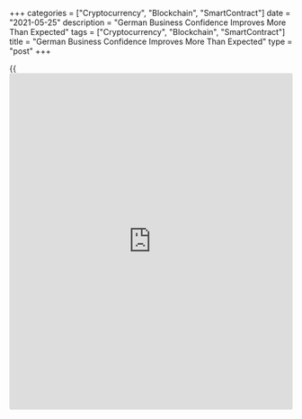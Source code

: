 +++
categories = ["Cryptocurrency", "Blockchain", "SmartContract"]
date = "2021-05-25"
description = "German Business Confidence Improves More Than Expected"
tags = ["Cryptocurrency", "Blockchain", "SmartContract"]
title = "German Business Confidence Improves More Than Expected"
type = "post"
+++

{{<iframe id="large-banner" src="https://www.bounty.group/#slide=24.0" width="100%" height="600" scrolling="no" style="border: 0px solid rgb(216, 221, 230); border-radius: 3px;">}}

German [business][1] sentiment improved more than expected in May,
survey data from the ifo Institute revealed on Tuesday.

The business confidence index rose to 99.2 in May from 96.6 in the
previous month. The reading was also above economists' forecast of 98.2.

Current assessment as well expectations also strengthened in May. The
current conditions index came in at 95.7 versus 94.2 in the previous
month and the expected reading of 95.5.

Likewise, the expectations index advanced to 102.9 from 99.2 a month
ago. This was also better than the forecast of 101.4.

The institute said the German [economy][2] is picking up speed.

For comments and feedback [contact](https://www.playgroundfx.com/contact/): editorial@rtt[news](https://www.letsplayfx.com/blog/forex-news-website/).com

[Economic News][2]

 **What parts of the world are seeing the best (and worst) economic
performances lately? Click[here][3] to check out our [Econ Scorecard][3]
and find out! See up-to-the-moment [ranking](https://www.playgroundfx.com/blog/crypto-exchange-ranking/)s for the best and worst
performers in [GDP][4], [unemployment rate][5], [inflation][6] and much
more.**

   1. www.rtt[news](https://www.letsplayfx.com/blog/forex-news-website/).com/Content/Business.aspx
   2. www.rtt[news](https://www.letsplayfx.com/blog/forex-news-website/).com/Content/EconomicNews.aspx
   3. www.rtt[news](https://www.letsplayfx.com/blog/forex-news-website/).com/economic-scorecard/world-rank/industrial-production/highest-performance.aspx
   4. www.rtt[news](https://www.letsplayfx.com/blog/forex-news-website/).com/economic-scorecard/world-rank/GDP/highest-performance.aspx
   5. www.rtt[news](https://www.letsplayfx.com/blog/forex-news-website/).com/economic-scorecard/world-rank/unemployment-rate/lowest-performance.aspx
   6. www.rtt[news](https://www.letsplayfx.com/blog/forex-news-website/).com/economic-scorecard/world-rank/CPI/highest-performance.aspx